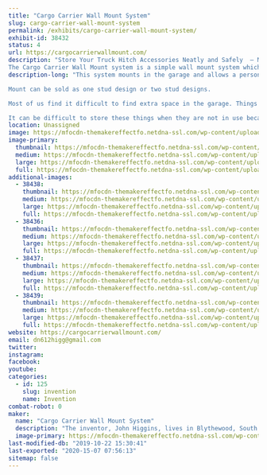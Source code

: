 ```yaml
---
title: "Cargo Carrier Wall Mount System"
slug: cargo-carrier-wall-mount-system
permalink: /exhibits/cargo-carrier-wall-mount-system/
exhibit-id: 38432
status: 4
url: https://cargocarrierwallmount.com/
description: "Store Your Truck Hitch Accessories Neatly and Safely  – Make Better Use of Space in Your Garage – Quick and Easy to Install
The Cargo Carrier Wall Mount system is a simple wall mount system which takes advantage of cargo carrier systems currently out on the market which attach to a hitch of trucks, and SUV’s. "
description-long: "This system mounts in the garage and allows a person to store their cargo carrier system on it. If the system has an L bendable shaft that goes into the hitch then it can be utilized in this system to allow for extra storage while mounted on the wall. If it has a straight shaft then the cargo carrier system can be mounted flush with the wall to take up less space. In either instance this system will be able to make better use of your cargo carrier system while it is in storage.

Mount can be sold as one stud design or two stud designs.

Most of us find it difficult to find extra space in the garage. Things just stack up over time and sooner than you think there is no more room. People collect things for convenience and later use which can take up drastic amounts of room and storage space. Cargo Carriers are very popular when someone needs additional room to haul things without adding a trailer or something else to their vehicle.

It can be difficult to store these things when they are not in use because of their size and odd shapes. Since wall space tends to be the biggest asset in a garage why not make use of it? Attach the Cargo Carrier Wall Mount system and get the most of your carrier and wall space storage.This product would be low cost on the retail shelf and could sell in any big box, specialty stores and online making it a high volume sales product."
location: Unassigned
image: https://mfocdn-themakereffectfo.netdna-ssl.com/wp-content/uploads/2019/09/Banner-2-1-1024x576.png
image-primary:
  thumbnail: https://mfocdn-themakereffectfo.netdna-ssl.com/wp-content/uploads/2019/09/Banner-2-1-150x150.png
  medium: https://mfocdn-themakereffectfo.netdna-ssl.com/wp-content/uploads/2019/09/Banner-2-1-300x169.png
  large: https://mfocdn-themakereffectfo.netdna-ssl.com/wp-content/uploads/2019/09/Banner-2-1-1024x576.png
  full: https://mfocdn-themakereffectfo.netdna-ssl.com/wp-content/uploads/2019/09/Banner-2-1.png
additional-images:
  - 38438:
    thumbnail: https://mfocdn-themakereffectfo.netdna-ssl.com/wp-content/uploads/2019/09/MN_IMG_6-150x150.jpg
    medium: https://mfocdn-themakereffectfo.netdna-ssl.com/wp-content/uploads/2019/09/MN_IMG_6-300x300.jpg
    large: https://mfocdn-themakereffectfo.netdna-ssl.com/wp-content/uploads/2019/09/MN_IMG_6.jpg
    full: https://mfocdn-themakereffectfo.netdna-ssl.com/wp-content/uploads/2019/09/MN_IMG_6.jpg
  - 38436:
    thumbnail: https://mfocdn-themakereffectfo.netdna-ssl.com/wp-content/uploads/2019/09/image2-2-150x150.jpeg
    medium: https://mfocdn-themakereffectfo.netdna-ssl.com/wp-content/uploads/2019/09/image2-2-225x300.jpeg
    large: https://mfocdn-themakereffectfo.netdna-ssl.com/wp-content/uploads/2019/09/image2-2-768x1024.jpeg
    full: https://mfocdn-themakereffectfo.netdna-ssl.com/wp-content/uploads/2019/09/image2-2.jpeg
  - 38437:
    thumbnail: https://mfocdn-themakereffectfo.netdna-ssl.com/wp-content/uploads/2019/09/IMG_4774-150x150.jpg
    medium: https://mfocdn-themakereffectfo.netdna-ssl.com/wp-content/uploads/2019/09/IMG_4774-225x300.jpg
    large: https://mfocdn-themakereffectfo.netdna-ssl.com/wp-content/uploads/2019/09/IMG_4774-768x1024.jpg
    full: https://mfocdn-themakereffectfo.netdna-ssl.com/wp-content/uploads/2019/09/IMG_4774.jpg
  - 38439:
    thumbnail: https://mfocdn-themakereffectfo.netdna-ssl.com/wp-content/uploads/2019/09/image3-1-150x150.jpeg
    medium: https://mfocdn-themakereffectfo.netdna-ssl.com/wp-content/uploads/2019/09/image3-1-300x225.jpeg
    large: https://mfocdn-themakereffectfo.netdna-ssl.com/wp-content/uploads/2019/09/image3-1-1024x768.jpeg
    full: https://mfocdn-themakereffectfo.netdna-ssl.com/wp-content/uploads/2019/09/image3-1.jpeg
website: https://cargocarrierwallmount.com/
email: dn612higg@gmail.com
twitter: 
instagram: 
facebook: 
youtube: 
categories:
  - id: 125
    slug: invention
    name: Invention
combat-robot: 0
maker:
  name: "Cargo Carrier Wall Mount System"
  description: "The inventor, John Higgins, lives in Blythewood, South Carolina and had an idea for a better way to store your cargo carried system. David co-inventor brother of John. David lives in Port St. Lucie, FL. John has a utility patent application filed and had the invention designed properly so that he may see success with this great idea and turn it into a real product. He is actively seeking a company that would have an interest in licensing the product for a royalty."
  image-primary: https://mfocdn-themakereffectfo.netdna-ssl.com/wp-content/uploads/2019/09/Banner-2-300x169.png
last-modified-db: "2019-10-22 15:30:41"
last-exported: "2020-15-07 07:56:13"
sitemap: false
---
```

